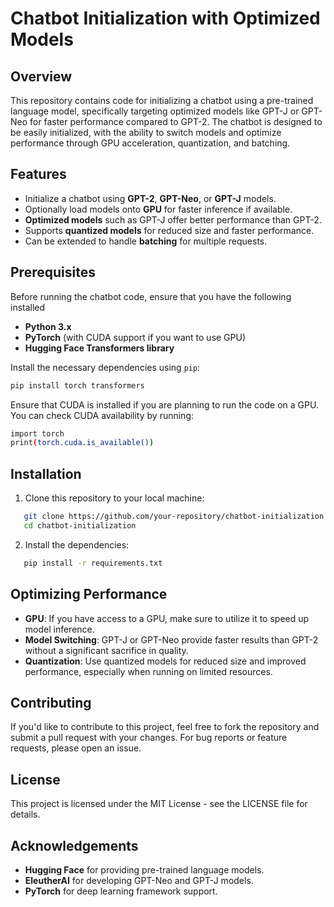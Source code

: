 # Chatbot Initialization with Optimized Models

## Overview

This repository contains code for initializing a chatbot using a pre-trained language model, specifically targeting optimized models like GPT-J or GPT-Neo for faster performance compared to GPT-2. The chatbot is designed to be easily initialized, with the ability to switch models and optimize performance through GPU acceleration, quantization, and batching.

## Features

- Initialize a chatbot using **GPT-2**, **GPT-Neo**, or **GPT-J** models.
- Optionally load models onto **GPU** for faster inference if available.
- **Optimized models** such as GPT-J offer better performance than GPT-2.
- Supports **quantized models** for reduced size and faster performance.
- Can be extended to handle **batching** for multiple requests.

## Prerequisites

Before running the chatbot code, ensure that you have the following installed

- **Python 3.x**
- **PyTorch** (with CUDA support if you want to use GPU)
- **Hugging Face Transformers library**
  
Install the necessary dependencies using `pip`:

```bash
pip install torch transformers

```
Ensure that CUDA is installed if you are planning to run the code on a GPU. You can check CUDA availability by running:

```bash
import torch
print(torch.cuda.is_available())
```

## Installation
1. Clone this repository to your local machine:

```bash
   git clone https://github.com/your-repository/chatbot-initialization.git
   cd chatbot-initialization
```
2. Install the dependencies:
```bash
   pip install -r requirements.txt
```
## Optimizing Performance

- **GPU**: If you have access to a GPU, make sure to utilize it to speed up model inference.
- **Model Switching**: GPT-J or GPT-Neo provide faster results than GPT-2 without a significant sacrifice in quality.
- **Quantization**: Use quantized models for reduced size and improved performance, especially when running on limited resources.

## Contributing

If you'd like to contribute to this project, feel free to fork the repository and submit a pull request with your changes. For bug reports or feature requests, please open an issue.

## License

This project is licensed under the MIT License - see the LICENSE file for details.

## Acknowledgements

- **Hugging Face** for providing pre-trained language models.
- **EleutherAI** for developing GPT-Neo and GPT-J models.
- **PyTorch** for deep learning framework support.

